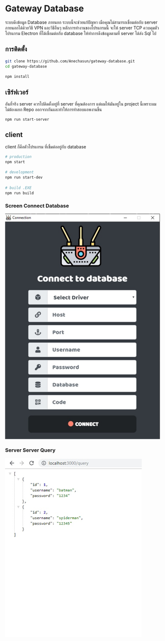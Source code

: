 # Gateway Database

ระบบดึงข้อมูล Database ภายนอก ระบบนี้จะช่วยแก้ปัญหา เมือคุณไม่สามารถเชื่อมต่อกับ server ภายนอกได้ด้วยวิธี VPN และวิธีอืนๆ หลักการทำงานของโปรแกรมนี้ จะให้ server TCP ควบคุมตัวโปรแกรม Electron ที่ได้เชื่อมต่อกับ database ให้ทำการดึงข้อมูลตามที่ server ได้ส่ง Sql ไป

## การติดตั้ง

```bash
git clone https://github.com/Anechasun/gateway-database.git
cd gateway-database

npm install
```
## เซิร์ฟเวอร์

อันที่จริง server ควรไปติดตั้งอยู่ที่ server ที่คุณต้องการ แต่ผมให้มันอยู่ใน project นี้เพราะผมไม่ต้องแยก Repo ออกจากกันและทำให้การทำสอบแอพงานขึ้น

```bash
npm run start-server
```

## client

client ก็คือตัวโปรแกรม ที่เชื่มต่ออยู่กับ database

```bash
# production
npm start

# development
npm run start-dev

# build .EXE
npm run build
```

### Screen Connect Database
![Screen Connect Database](resources/screen-connect.png)

### Server Server Query
![Server Query](resources/screen-data.jpg)
